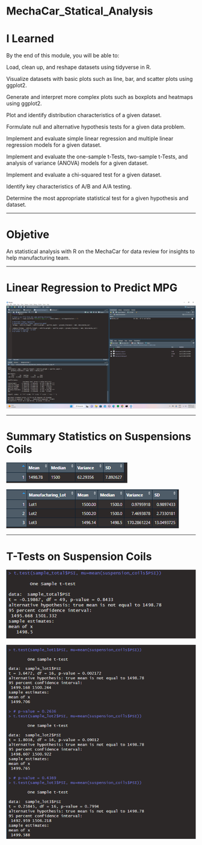 # MechaCar_Statical_Analysis

# I Learned

By the end of this module, you will be able to: 

Load, clean up, and reshape datasets using tidyverse in R.

Visualize datasets with basic plots such as line, bar, and scatter plots using ggplot2.

Generate and interpret more complex plots such as boxplots and heatmaps using ggplot2.

Plot and identify distribution characteristics of a given dataset.

Formulate null and alternative hypothesis tests for a given data problem.

Implement and evaluate simple linear regression and multiple linear regression models for a given dataset.

Implement and evaluate the one-sample t-Tests, two-sample t-Tests, and analysis of variance (ANOVA) models for a given dataset.

Implement and evaluate a chi-squared test for a given dataset.

Identify key characteristics of A/B and A/A testing.

Determine the most appropriate statistical test for a given hypothesis and dataset.

_____________________________________________________________________________________________________________________________________________________________

# Objetive

An statistical analysis with R on the MechaCar for data review for insights to help manufacturing team.

____________________________________________________________________________________________________________________________________________________________

# Linear Regression to Predict MPG

![image](https://github.com/RodrigoCR25/MechaCar_Statical_Analysis/blob/main/MPG_linear%20_regression.png)

_____________________________________________________________________________________________________________________________________________________________

# Summary Statistics on Suspensions Coils

![image](https://github.com/RodrigoCR25/MechaCar_Statical_Analysis/blob/main/Total_summary.png)


![image](https://github.com/RodrigoCR25/MechaCar_Statical_Analysis/blob/main/Lot_summary.png)
_____________________________________________________________________________________________________________________________________________________________

# T-Tests on Suspension Coils

![image](https://github.com/RodrigoCR25/MechaCar_Statical_Analysis/blob/main/T_test_all.png)


![image](https://github.com/RodrigoCR25/MechaCar_Statical_Analysis/blob/main/T_test_by_lot.png)
